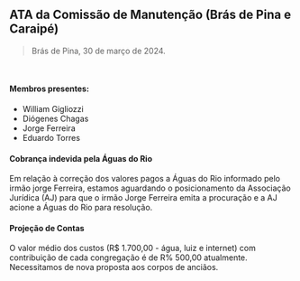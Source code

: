 ## ATA da Comissão de Manutenção (Brás de Pina e Caraipé)

> Brás de Pina, 30 de março de 2024.
<br>

#### Membros presentes:
- William Gigliozzi
- Diógenes Chagas
- Jorge Ferreira
- Eduardo Torres

#### Cobrança indevida pela Águas do Rio
Em relação à correção dos valores pagos a Águas do Rio informado pelo irmão jorge Ferreira, estamos aguardando o posicionamento da Associação Jurídica (AJ) para que o irmão Jorge Ferreira emita a procuração e a AJ acione a Águas do Rio para resolução.

#### Projeção de Contas
O valor médio dos custos (R$ 1.700,00 - água, luiz e internet) com contribuição de cada congregação é de R% 500,00 atualmente. Necessitamos de nova proposta aos corpos de anciãos.

